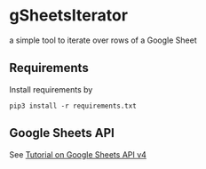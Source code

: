 # gSheetsIterator
a simple tool to iterate over rows of a Google Sheet

Requirements
------------

Install requirements by

```
pip3 install -r requirements.txt
```

Google Sheets API
-----------------

See [Tutorial on Google Sheets API v4](https://developers.google.com/sheets/api/quickstart/python)
